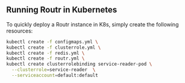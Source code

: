 ## Running Routr in Kubernetes

To quickly deploy a Routr instance in K8s, simply create the following resources:

```bash
kubectl create -f configmaps.yml \
kubectl create -f clusterrole.yml \
kubectl create -f redis.yml \
kubectl create -f routr.yml \
kubectl create clusterrolebinding service-reader-pod \
  --clusterrole=service-reader  \
  --serviceaccount=default:default
```
